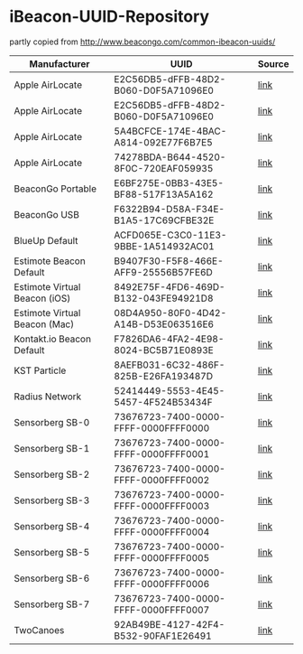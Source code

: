 # iBeacon-UUID-Repository

partly copied from http://www.beacongo.com/common-ibeacon-uuids/

Manufacturer  | UUID | Source
------------- | ------------- | -------------
Apple AirLocate  | E2C56DB5-dFFB-48D2-B060-D0F5A71096E0 | [link](http://www.beacongo.com/common-ibeacon-uuids) 
Apple AirLocate | E2C56DB5-dFFB-48D2-B060-D0F5A71096E0 | [link](http://www.beacongo.com/common-ibeacon-uuids)
Apple AirLocate | 5A4BCFCE-174E-4BAC-A814-092E77F6B7E5 |  [link](http://www.beacongo.com/common-ibeacon-uuids)
Apple AirLocate | 74278BDA-B644-4520-8F0C-720EAF059935 |  [link](http://www.beacongo.com/common-ibeacon-uuids)
BeaconGo Portable | E6BF275E-0BB3-43E5-BF88-517F13A5A162 |  [link](http://www.beacongo.com/common-ibeacon-uuids)
BeaconGo USB | F6322B94-D58A-F34E-B1A5-17C69CFBE32E |  [link](http://www.beacongo.com/common-ibeacon-uuids)
BlueUp Default | ACFD065E-C3C0-11E3-9BBE-1A514932AC01 |  [link](http://www.beacongo.com/common-ibeacon-uuids)
Estimote Beacon Default | B9407F30-F5F8-466E-AFF9-25556B57FE6D |  [link](http://www.beacongo.com/common-ibeacon-uuids)
Estimote Virtual Beacon (iOS) | 8492E75F-4FD6-469D-B132-043FE94921D8 | [link](http://www.beacongo.com/common-ibeacon-uuids)
Estimote Virtual Beacon (Mac) | 08D4A950-80F0-4D42-A14B-D53E063516E6 |  [link](http://www.beacongo.com/common-ibeacon-uuids)
Kontakt.io Beacon Default | F7826DA6-4FA2-4E98-8024-BC5B71E0893E |  [link](http://www.beacongo.com/common-ibeacon-uuids)
KST Particle | 8AEFB031-6C32-486F-825B-E26FA193487D | [link](http://kstechnologies.com/shop/particle)
Radius Network | 52414449-5553-4E45-5457-4F524B53434F |  [link](http://www.beacongo.com/common-ibeacon-uuids)
Sensorberg SB-0 | 73676723-7400-0000-FFFF-0000FFFF0000 | [link](https://github.com/sensorberg-dev/ios-sdk/blob/master/SensorbergSDK/SensorbergSDK.m)
Sensorberg SB-1 | 73676723-7400-0000-FFFF-0000FFFF0001 | [link](https://github.com/sensorberg-dev/ios-sdk/blob/master/SensorbergSDK/SensorbergSDK.m)
Sensorberg SB-2 | 73676723-7400-0000-FFFF-0000FFFF0002 | [link](https://github.com/sensorberg-dev/ios-sdk/blob/master/SensorbergSDK/SensorbergSDK.m)
Sensorberg SB-3 | 73676723-7400-0000-FFFF-0000FFFF0003 | [link](https://github.com/sensorberg-dev/ios-sdk/blob/master/SensorbergSDK/SensorbergSDK.m)
Sensorberg SB-4 | 73676723-7400-0000-FFFF-0000FFFF0004 | [link](https://github.com/sensorberg-dev/ios-sdk/blob/master/SensorbergSDK/SensorbergSDK.m)
Sensorberg SB-5 | 73676723-7400-0000-FFFF-0000FFFF0005 | [link](https://github.com/sensorberg-dev/ios-sdk/blob/master/SensorbergSDK/SensorbergSDK.m)
Sensorberg SB-6 | 73676723-7400-0000-FFFF-0000FFFF0006 | [link](https://github.com/sensorberg-dev/ios-sdk/blob/master/SensorbergSDK/SensorbergSDK.m)
Sensorberg SB-7 | 73676723-7400-0000-FFFF-0000FFFF0007 | [link](https://github.com/sensorberg-dev/ios-sdk/blob/master/SensorbergSDK/SensorbergSDK.m)
TwoCanoes | 92AB49BE-4127-42F4-B532-90FAF1E26491 |  [link](http://www.beacongo.com/common-ibeacon-uuids)
